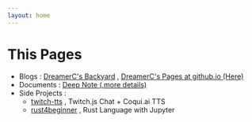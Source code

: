 ```yaml
---
layout: home
---
```

# This Pages
- Blogs : [DreamerC's Backyard](https://dreamerc.blogspot.com/) , [DreamerC's Pages at github.io (Here)](https://dreamerc.github.io/)
- Documents : [Deep Note (,more details)](https://github.com/dreamerc/deepnote)
- Side Projects : 
	- [twitch-tts](https://github.com/dreamerc/twitch-tts) , Twitch.js Chat + Coqui.ai TTS
	- [rust4beginner](https://github.com/dreamerc/rust4beginner) , Rust Language with Jupyter
